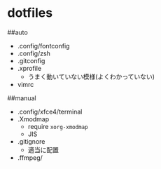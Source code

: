 dotfiles
===

##auto
* .config/fontconfig
* .config/zsh
* .gitconfig
* .xprofile
	* うまく動いていない模様(よくわかっていない)
* vimrc

##manual
* .config/xfce4/terminal
* .Xmodmap
	* require `xorg-xmodmap`
	* JIS
* .gitignore
	* 適当に配置
* .ffmpeg/

